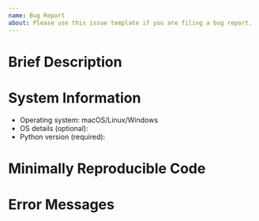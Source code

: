 ```yaml
---
name: Bug Report
about: Please use this issue template if you are filing a bug report.
---
```


# Brief Description

<!-- Please provide a brief description of your bug. Do NOT paste the stack trace here. -->

# System Information

<!-- System information helps us. To keep things simple, just let us know the OS and Python version first.
You can provide the optional information later. -->

- Operating system: macOS/Linux/Windows  <!-- delete the appropriate ones -->
- OS details (optional):  <!-- e.g. version, or Linux distro -->
- Python version (required):

# Minimally Reproducible Code

<!-- If you provide minimal code that reproduces the problem, this makes it easier for us to debug what's going on.

Minimal code should be trivially copy/pastable into a Python interpreter in its entirety. Be sure to include imports.
-->

# Error Messages

<!-- If you get an error message, please paste it between the backticks here. -->

```

```
